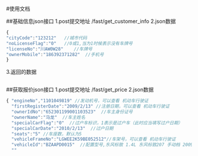 #使用文档

##基础信息json接口
1.post提交地址
/fast/get_customer_info
2.json数据

``` javascript
{ 
"cityCode":"123212"   //城市代码
"noLicenseFlag":"0"   //0或1,当为1时候表示没有车牌号
"licenseNo":"川AW0W28"    //车牌号
"ownerMobile":"186392371282"  //手机号
}
```
3.返回的数据

``` javascript
```
##获取报价json接口
1.post提交地址
/fast/get_price
2.json数据
``` javascript
{ "engineNo","1101049819" //发动机号，可以查看 机动车行驶证
  "firstRegisterDate":"2009/2/13" //注册日期，可以查看 机动车行驶证
  "ownerIdNo":"652301199001103523"  //车主身份证号
  "ownerName":"马龙"  //车主姓名
  "specialCarFlag":"0"  //过户车标识，1表示是过户车（此时应当填写过户日期）
  "specialCarDate":"2010/2/13"  //过户日期
  "seats":"5" //车座数，默认为5
  "vehicleFrameNo":"LGWEE2K59BE052512"//车架号，可以查看 机动车行驶证
  "vehicleId":"BZAAPD0015"  //配置型号,东风标致 1.4L 东风标致207 手动档 2009款 手动档 参考价：63800,
  ""
```
